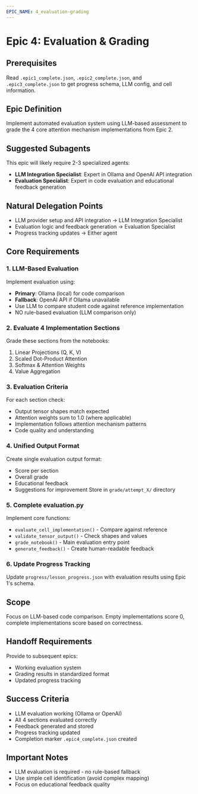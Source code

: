 ```yaml
---
EPIC_NAME: 4_evaluation-grading
---
```


# Epic 4: Evaluation & Grading

## Prerequisites
Read `.epic1_complete.json`, `.epic2_complete.json`, and `.epic3_complete.json` to get progress schema, LLM config, and cell information.

## Epic Definition
Implement automated evaluation system using LLM-based assessment to grade the 4 core attention mechanism implementations from Epic 2.

## Suggested Subagents
This epic will likely require 2-3 specialized agents:
- **LLM Integration Specialist**: Expert in Ollama and OpenAI API integration
- **Evaluation Specialist**: Expert in code evaluation and educational feedback generation

## Natural Delegation Points
- LLM provider setup and API integration → LLM Integration Specialist
- Evaluation logic and feedback generation → Evaluation Specialist
- Progress tracking updates → Either agent

## Core Requirements

### 1. LLM-Based Evaluation
Implement evaluation using:
- **Primary**: Ollama (local) for code comparison
- **Fallback**: OpenAI API if Ollama unavailable
- Use LLM to compare student code against reference implementation
- NO rule-based evaluation (LLM comparison only)

### 2. Evaluate 4 Implementation Sections
Grade these sections from the notebooks:
1. Linear Projections (Q, K, V)
2. Scaled Dot-Product Attention
3. Softmax & Attention Weights
4. Value Aggregation

### 3. Evaluation Criteria
For each section check:
- Output tensor shapes match expected
- Attention weights sum to 1.0 (where applicable)
- Implementation follows attention mechanism patterns
- Code quality and understanding

### 4. Unified Output Format
Create single evaluation output format:
- Score per section
- Overall grade
- Educational feedback
- Suggestions for improvement
Store in `grade/attempt_X/` directory

### 5. Complete evaluation.py
Implement core functions:
- `evaluate_cell_implementation()` - Compare against reference
- `validate_tensor_output()` - Check shapes and values
- `grade_notebook()` - Main evaluation entry point
- `generate_feedback()` - Create human-readable feedback

### 6. Update Progress Tracking
Update `progress/lesson_progress.json` with evaluation results using Epic 1's schema.

## Scope
Focus on LLM-based code comparison. Empty implementations score 0, complete implementations score based on correctness.

## Handoff Requirements
Provide to subsequent epics:
- Working evaluation system
- Grading results in standardized format
- Updated progress tracking

## Success Criteria
- LLM evaluation working (Ollama or OpenAI)
- All 4 sections evaluated correctly
- Feedback generated and stored
- Progress tracking updated
- Completion marker `.epic4_complete.json` created

## Important Notes
- LLM evaluation is required - no rule-based fallback
- Use simple cell identification (avoid complex mapping)
- Focus on educational feedback quality